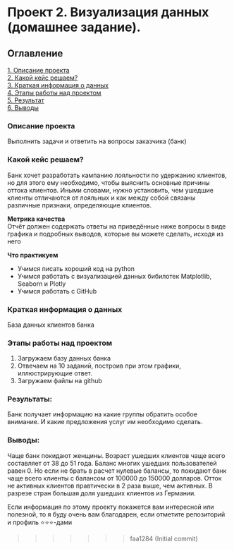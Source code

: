 
# Проект 2. Визуализация данных (домашнее задание).


## Оглавление  
[1. Описание проекта](.README.md#Описание-проекта)  
[2. Какой кейс решаем?](.README.md#Какой-кейс-решаем)  
[3. Краткая информация о данных](.README.md#Краткая-информация-о-данных)  
[4. Этапы работы над проектом](.README.md#Этапы-работы-над-проектом)  
[5. Результат](.README.md#Результат)    
[6. Выводы](.README.md#Выводы) 


### Описание проекта  

Выполнить задачи и ответить на вопросы заказчика (банк)



### Какой кейс решаем?    

Банк хочет разработать кампанию лояльности по удержанию клиентов, но для этого ему необходимо, чтобы выяснить основные причины оттока клиентов. Иными словами, нужно установить, чем ушедшие клиенты отличаются от лояльных и как между собой связаны различные признаки, определяющие клиентов.


**Метрика качества**     
Отчёт должен содержать ответы на приведённые ниже вопросы в виде графика и подробных выводов, которые вы можете сделать, исходя из него


**Что практикуем**     
- Учимся писать хороший код на python
- Учимся работать с визуализацией данных бибилотек Matplotlib, Seaborn и Plotly
- Учимся работать с GitHub


### Краткая информация о данных
  
База данных клиентов банка


### Этапы работы над проектом  
1) Загружаем базу данных банка
2) Отвечаем на 10 заданий, построив при этом графики, иллюстрирующие ответ.
4) Загружаем файлы на github


### Результаты:  

Банк получает информацию на какие группы обратить особое внимание. И какие предложения услуг им необходимо сделать.


### Выводы:  

Чаще банк покидают женщины.
Возраст ушедших клиентов чаще всего составляет от 38 до 51 года.
Баланс многих ушедших пользователей равен 0. Но если не брать в расчет нулевые балансы, то покидают банк
чаще всего клиенты с балансом от 100000 до 150000 долларов.
Отток не активных клиентов правтически в 2 раза выше, чем активных.
В разрезе стран большая доля ушедших клиентов из Германии.




Если информация по этому проекту покажется вам интересной или полезной, то я буду очень вам благодарен, если отметите репозиторий и профиль ⭐️⭐️⭐️-дами
>>>>>>> faa1284 (Initial commit)
